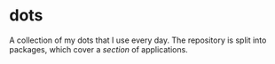 # dots

A collection of my dots that I use every day. The repository is split into
packages, which cover a _section_ of applications.

